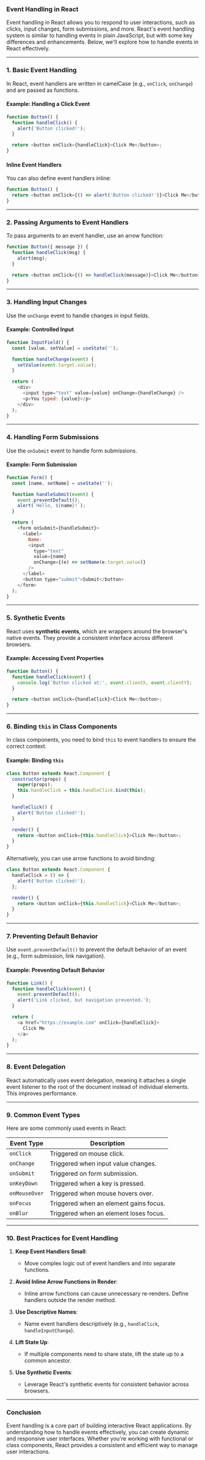 ### **Event Handling in React**

Event handling in React allows you to respond to user interactions, such as clicks, input changes, form submissions, and more. React's event handling system is similar to handling events in plain JavaScript, but with some key differences and enhancements. Below, we'll explore how to handle events in React effectively.

---

### **1. Basic Event Handling**

In React, event handlers are written in camelCase (e.g., `onClick`, `onChange`) and are passed as functions.

#### **Example: Handling a Click Event**
```javascript
function Button() {
  function handleClick() {
    alert('Button clicked!');
  }

  return <button onClick={handleClick}>Click Me</button>;
}
```

#### **Inline Event Handlers**
You can also define event handlers inline:
```javascript
function Button() {
  return <button onClick={() => alert('Button clicked!')}>Click Me</button>;
}
```

---

### **2. Passing Arguments to Event Handlers**

To pass arguments to an event handler, use an arrow function:
```javascript
function Button({ message }) {
  function handleClick(msg) {
    alert(msg);
  }

  return <button onClick={() => handleClick(message)}>Click Me</button>;
}
```

---

### **3. Handling Input Changes**

Use the `onChange` event to handle changes in input fields.

#### **Example: Controlled Input**
```javascript
function InputField() {
  const [value, setValue] = useState('');

  function handleChange(event) {
    setValue(event.target.value);
  }

  return (
    <div>
      <input type="text" value={value} onChange={handleChange} />
      <p>You typed: {value}</p>
    </div>
  );
}
```

---

### **4. Handling Form Submissions**

Use the `onSubmit` event to handle form submissions.

#### **Example: Form Submission**
```javascript
function Form() {
  const [name, setName] = useState('');

  function handleSubmit(event) {
    event.preventDefault();
    alert(`Hello, ${name}!`);
  }

  return (
    <form onSubmit={handleSubmit}>
      <label>
        Name:
        <input
          type="text"
          value={name}
          onChange={(e) => setName(e.target.value)}
        />
      </label>
      <button type="submit">Submit</button>
    </form>
  );
}
```

---

### **5. Synthetic Events**

React uses **synthetic events**, which are wrappers around the browser's native events. They provide a consistent interface across different browsers.

#### **Example: Accessing Event Properties**
```javascript
function Button() {
  function handleClick(event) {
    console.log('Button clicked at:', event.clientX, event.clientY);
  }

  return <button onClick={handleClick}>Click Me</button>;
}
```

---

### **6. Binding `this` in Class Components**

In class components, you need to bind `this` to event handlers to ensure the correct context.

#### **Example: Binding `this`**
```javascript
class Button extends React.Component {
  constructor(props) {
    super(props);
    this.handleClick = this.handleClick.bind(this);
  }

  handleClick() {
    alert('Button clicked!');
  }

  render() {
    return <button onClick={this.handleClick}>Click Me</button>;
  }
}
```

Alternatively, you can use arrow functions to avoid binding:
```javascript
class Button extends React.Component {
  handleClick = () => {
    alert('Button clicked!');
  };

  render() {
    return <button onClick={this.handleClick}>Click Me</button>;
  }
}
```

---

### **7. Preventing Default Behavior**

Use `event.preventDefault()` to prevent the default behavior of an event (e.g., form submission, link navigation).

#### **Example: Preventing Default Behavior**
```javascript
function Link() {
  function handleClick(event) {
    event.preventDefault();
    alert('Link clicked, but navigation prevented.');
  }

  return (
    <a href="https://example.com" onClick={handleClick}>
      Click Me
    </a>
  );
}
```

---

### **8. Event Delegation**

React automatically uses event delegation, meaning it attaches a single event listener to the root of the document instead of individual elements. This improves performance.

---

### **9. Common Event Types**

Here are some commonly used events in React:

| Event Type       | Description                          |
|------------------|--------------------------------------|
| `onClick`        | Triggered on mouse click.            |
| `onChange`       | Triggered when input value changes.  |
| `onSubmit`       | Triggered on form submission.        |
| `onKeyDown`      | Triggered when a key is pressed.     |
| `onMouseOver`    | Triggered when mouse hovers over.    |
| `onFocus`        | Triggered when an element gains focus. |
| `onBlur`         | Triggered when an element loses focus. |

---

### **10. Best Practices for Event Handling**

1. **Keep Event Handlers Small**:
   - Move complex logic out of event handlers and into separate functions.

2. **Avoid Inline Arrow Functions in Render**:
   - Inline arrow functions can cause unnecessary re-renders. Define handlers outside the render method.

3. **Use Descriptive Names**:
   - Name event handlers descriptively (e.g., `handleClick`, `handleInputChange`).

4. **Lift State Up**:
   - If multiple components need to share state, lift the state up to a common ancestor.

5. **Use Synthetic Events**:
   - Leverage React's synthetic events for consistent behavior across browsers.

---

### **Conclusion**

Event handling is a core part of building interactive React applications. By understanding how to handle events effectively, you can create dynamic and responsive user interfaces. Whether you're working with functional or class components, React provides a consistent and efficient way to manage user interactions.
